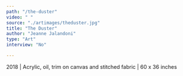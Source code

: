 ```yaml
---
path: "/the-duster"
video: " "
source: "./artimages/theduster.jpg"
title: "The Duster"
author: "Jeanne Jalandoni"
type: "Art"
interview: "No"

---
```


2018 | Acrylic, oil, trim on canvas and stitched fabric | 60 x 36 inches
